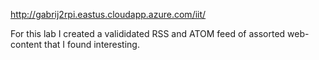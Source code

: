http://gabrij2rpi.eastus.cloudapp.azure.com/iit/

For this lab I created a valididated RSS and ATOM feed of assorted web-content that I found interesting.
